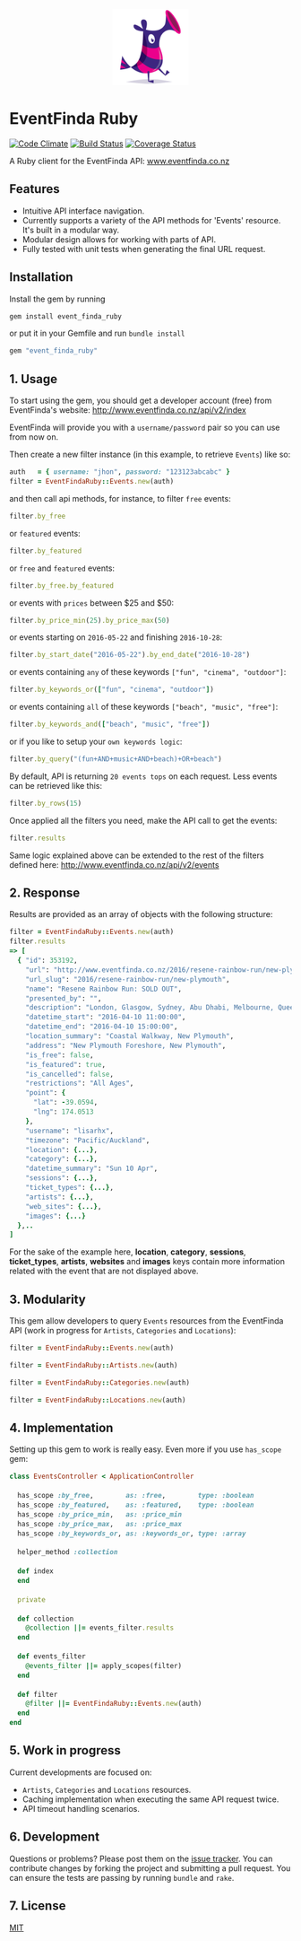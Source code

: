 <div align="center">
  <a href="https://github.com/juanroldan1989/event_finda_ruby"><img width="136" src="https://github.com/juanroldan1989/event_finda_ruby/raw/master/icons/icon.png" alt="eventfinda ruby logo" /></a>
</div>

# EventFinda Ruby
[![Code Climate](https://codeclimate.com/github/juanroldan1989/event_finda_ruby/badges/gpa.svg)](https://codeclimate.com/github/juanroldan1989/event_finda_ruby)
[![Build Status](https://travis-ci.org/juanroldan1989/event_finda_ruby.svg?branch=master)](https://travis-ci.org/juanroldan1989/event_finda_ruby)
[![Coverage Status](https://coveralls.io/repos/github/juanroldan1989/event_finda_ruby/badge.svg?branch=master)](https://coveralls.io/github/juanroldan1989/event_finda_ruby?branch=master)

A Ruby client for the EventFinda API: www.eventfinda.co.nz

## Features

* Intuitive API interface navigation.
* Currently supports a variety of the API methods for 'Events' resource. It's built in a modular way.
* Modular design allows for working with parts of API.
* Fully tested with unit tests when generating the final URL request.

## Installation

Install the gem by running

```ruby
gem install event_finda_ruby
```

or put it in your Gemfile and run `bundle install`

```ruby
gem "event_finda_ruby"
```

## 1. Usage

To start using the gem, you should get a developer account (free) from EventFinda's website: http://www.eventfinda.co.nz/api/v2/index

EventFinda will provide you with a `username/password` pair so you can use from now on.

Then create a new filter instance (in this example, to retrieve `Events`) like so:

```ruby
auth   = { username: "jhon", password: "123123abcabc" }
filter = EventFindaRuby::Events.new(auth)
```

and then call api methods, for instance, to filter `free` events:

```ruby
filter.by_free
```

or `featured` events:

```ruby
filter.by_featured
```

or `free` and `featured` events:

```ruby
filter.by_free.by_featured
```

or events with `prices` between $25 and $50:

```ruby
filter.by_price_min(25).by_price_max(50)
```

or events starting on `2016-05-22` and finishing `2016-10-28`:

```ruby
filter.by_start_date("2016-05-22").by_end_date("2016-10-28")
```

or events containing `any` of these keywords `["fun", "cinema", "outdoor"]`:

```ruby
filter.by_keywords_or(["fun", "cinema", "outdoor"])
```

or events containing `all` of these keywords `["beach", "music", "free"]`:

```ruby
filter.by_keywords_and(["beach", "music", "free"])
```

or if you like to setup your `own keywords logic`:

```ruby
filter.by_query("(fun+AND+music+AND+beach)+OR+beach")
```

By default, API is returning `20 events tops` on each request. Less events can be retrieved like this:

```ruby
filter.by_rows(15)
```

Once applied all the filters you need, make the API call to get the events:

```ruby
filter.results
```

Same logic explained above can be extended to the rest of the filters defined here: http://www.eventfinda.co.nz/api/v2/events

## 2. Response
Results are provided as an array of objects with the following structure:

```ruby
filter = EventFindaRuby::Events.new(auth)
filter.results
=> [
  { "id": 353192,
    "url": "http://www.eventfinda.co.nz/2016/resene-rainbow-run/new-plymouth",
    "url_slug": "2016/resene-rainbow-run/new-plymouth",
    "name": "Resene Rainbow Run: SOLD OUT",
    "presented_by": "",
    "description": "London, Glasgow, Sydney, Abu Dhabi, Melbourne, Queenstown, and now Taranaki! There's nothing else like it in Taranaki! Get together with your friends, family and colleagues to participate in Taranaki’s first ever ...",
    "datetime_start": "2016-04-10 11:00:00",
    "datetime_end": "2016-04-10 15:00:00",
    "location_summary": "Coastal Walkway, New Plymouth",
    "address": "New Plymouth Foreshore, New Plymouth",
    "is_free": false,
    "is_featured": true,
    "is_cancelled": false,
    "restrictions": "All Ages",
    "point": {
      "lat": -39.0594,
      "lng": 174.0513
    },
    "username": "lisarhx",
    "timezone": "Pacific/Auckland",
    "location": {...},
    "category": {...},
    "datetime_summary": "Sun 10 Apr",
    "sessions": {...},
    "ticket_types": {...},
    "artists": {...},
    "web_sites": {...},
    "images": {...}
  },..
]
```

For the sake of the example here, **location**, **category**, **sessions**, **ticket_types**, **artists**, **websites** and **images** keys contain more information related with the event that are not displayed above.

## 3. Modularity

This gem allow developers to query `Events` resources from the EventFinda API (work in progress for `Artists`, `Categories` and `Locations`):

```ruby
filter = EventFindaRuby::Events.new(auth)
```

```ruby
filter = EventFindaRuby::Artists.new(auth)
```

```ruby
filter = EventFindaRuby::Categories.new(auth)
```

```ruby
filter = EventFindaRuby::Locations.new(auth)
```
## 4. Implementation
Setting up this gem to work is really easy. Even more if you use `has_scope` gem:
```ruby
class EventsController < ApplicationController

  has_scope :by_free,        as: :free,        type: :boolean
  has_scope :by_featured,    as: :featured,    type: :boolean
  has_scope :by_price_min,   as: :price_min
  has_scope :by_price_max,   as: :price_max
  has_scope :by_keywords_or, as: :keywords_or, type: :array

  helper_method :collection

  def index
  end

  private

  def collection
    @collection ||= events_filter.results
  end

  def events_filter
    @events_filter ||= apply_scopes(filter)
  end

  def filter
    @filter ||= EventFindaRuby::Events.new(auth)
  end
end
```

## 5. Work in progress

Current developments are focused on:

- `Artists`, `Categories` and `Locations` resources.
- Caching implementation when executing the same API request twice.
- API timeout handling scenarios.

## 6. Development

Questions or problems? Please post them on the [issue tracker](https://github.com/juanroldan1989/event_finda_ruby/github/issues). You can contribute changes by forking the project and submitting a pull request. You can ensure the tests are passing by running `bundle` and `rake`.

## 7. License

[MIT](http://opensource.org/licenses/MIT)
